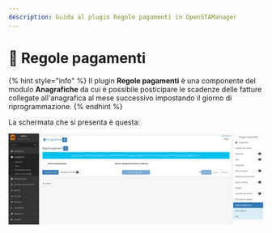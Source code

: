 ```yaml
---
description: Guida al plugin Regole pagamenti in OpenSTAManager
---
```


# 📑 Regole pagamenti

{% hint style="info" %}
Il plugin **Regole pagamenti** è una componente del modulo **Anagrafiche** da cui è possibile posticipare le scadenze delle fatture collegate all'anagrafica al mese successivo impostando il giorno di riprogrammazione.&#x20;
{% endhint %}

La schermata che si presenta è questa:

![](<../../../.gitbook/assets/image (36) (1) (1) (1) (1).png>)
